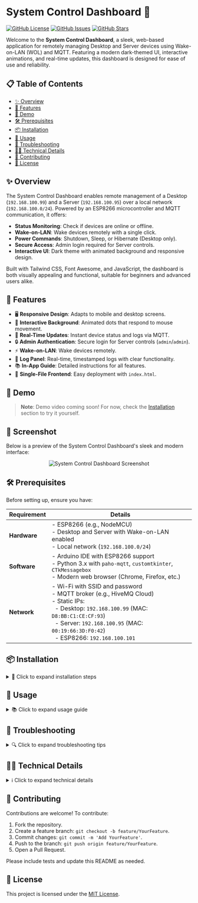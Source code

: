 # System Control Dashboard 🚀

[![GitHub License](https://img.shields.io/github/license/xai-org/grok)](https://github.com/xai-org/grok/blob/main/LICENSE) 
[![GitHub Issues](https://img.shields.io/github/issues-raw/xai-org/grok)](https://github.com/xai-org/grok/issues) 
[![GitHub Stars](https://img.shields.io/github/stars/xai-org/grok)](https://github.com/xai-org/grok/stargazers)

Welcome to the **System Control Dashboard**, a sleek, web-based application for remotely managing Desktop and Server devices using Wake-on-LAN (WOL) and MQTT. Featuring a modern dark-themed UI, interactive animations, and real-time updates, this dashboard is designed for ease of use and reliability.

<p align="center">
  <a src="https://codewizard-404.github.io/ESP-desktop-control-dashboard/" >
</p>

## 📋 Table of Contents

- [✨ Overview](#-overview)
- [🌟 Features](#-features)
- [🎥 Demo](#-demo)
- [🛠️ Prerequisites](#-prerequisites)
- [📦 Installation](#-installation)
- [📖 Usage](#-usage)
- [🐛 Troubleshooting](#-troubleshooting)
- [🧑‍💻 Technical Details](#-technical-details)
- [🤝 Contributing](#-contributing)
- [📜 License](#-license)

## ✨ Overview

The System Control Dashboard enables remote management of a Desktop (`192.168.100.99`) and a Server (`192.168.100.95`) over a local network (`192.168.100.0/24`). Powered by an ESP8266 microcontroller and MQTT communication, it offers:

- **Status Monitoring**: Check if devices are online or offline.
- **Wake-on-LAN**: Wake devices remotely with a single click.
- **Power Commands**: Shutdown, Sleep, or Hibernate (Desktop only).
- **Secure Access**: Admin login required for Server controls.
- **Interactive UI**: Dark theme with animated background and responsive design.

Built with Tailwind CSS, Font Awesome, and JavaScript, the dashboard is both visually appealing and functional, suitable for beginners and advanced users alike.

## 🌟 Features

- 🖥️ **Responsive Design**: Adapts to mobile and desktop screens.
- 🎨 **Interactive Background**: Animated dots that respond to mouse movement.
- 🔄 **Real-Time Updates**: Instant device status and logs via MQTT.
- 🔒 **Admin Authentication**: Secure login for Server controls (`admin`/`admin`).
- ⚡ **Wake-on-LAN**: Wake devices remotely.
- 📜 **Log Panel**: Real-time, timestamped logs with clear functionality.
- 📚 **In-App Guide**: Detailed instructions for all features.
- 🚀 **Single-File Frontend**: Easy deployment with `index.html`.

## 🎥 Demo

> **Note**: Demo video coming soon! For now, check the [Installation](#-installation) section to try it yourself.

## 📸 Screenshot

Below is a preview of the System Control Dashboard's sleek and modern interface:

<p align="center">
  <img src="https://raw.githubusercontent.com/CodeWizard-404/ESP-desktop-control-dashboard/refs/heads/main/Wep-page.png" alt="System Control Dashboard Screenshot">
</p>

## 🛠️ Prerequisites

Before setting up, ensure you have:

| Requirement | Details |
|-------------|---------|
| **Hardware** | - ESP8266 (e.g., NodeMCU)<br>- Desktop and Server with Wake-on-LAN enabled<br>- Local network (`192.168.100.0/24`) |
| **Software** | - Arduino IDE with ESP8266 support<br>- Python 3.x with `paho-mqtt`, `customtkinter`, `CTkMessagebox`<br>- Modern web browser (Chrome, Firefox, etc.) |
| **Network** | - Wi-Fi with SSID and password<br>- MQTT broker (e.g., HiveMQ Cloud)<br>- Static IPs:<br>&nbsp;&nbsp;- Desktop: `192.168.100.99` (MAC: `D8:BB:C1:CE:CF:93`)<br>&nbsp;&nbsp;- Server: `192.168.100.95` (MAC: `00:19:66:3D:F0:42`)<br>&nbsp;&nbsp;- ESP8266: `192.168.100.101` |

## 📦 Installation

<details>
<summary>🔧 Click to expand installation steps</summary>

1. **Clone the Repository**:
   ```bash
   git clone https://github.com/your-username/system-control-dashboard.git
   cd system-control-dashboard
   ```

2. **Set Up the ESP8266**:
   - Install [Arduino IDE](https://www.arduino.cc/en/software) and add [ESP8266 board support](https://github.com/esp8266/Arduino).
   - Install libraries: `ESP8266WiFi`, `PubSubClient`, `ESPping`.
   - Open `esp8266.ino` in Arduino IDE.
   - Update Wi-Fi credentials:
     ```cpp
     const char* ssid = "Your-WiFi-SSID";
     const char* password = "Your-WiFi-Password";
     ```
   - Update MQTT broker details (if using a custom broker):
     ```cpp
     const char* mqttServer = "your-mqtt-broker";
     const char* mqttUser = "your-mqtt-username";
     const char* mqttPassword = "your-mqtt-password";
     ```
   - Upload to ESP8266.

3. **Set Up the Desktop Client**:
   - Install Python 3.x and required libraries:
     ```bash
     pip install paho-mqtt customtkinter CTkMessagebox
     ```
   - Save the Python script as `desktop_client.py`.
   - Update MQTT broker details (if necessary):
     ```python
     MQTT_SERVER = "your-mqtt-broker"
     MQTT_USER = "your-mqtt-username"
     MQTT_PASS = "your-mqtt-password"
     ```
   - Run the script:
     ```bash
     python desktop_client.py
     ```

4. **Host the Dashboard**:
   - Place `index.html` in a web server directory (e.g., using `http-server`):
     ```bash
     npm install -g http-server
     http-server
     ```
   - Alternatively, open `index.html` in a browser (note: WebSocket may be restricted).
   - Access via `http://localhost:8080` or the server URL.

5. **Configure Devices**:
   - Enable Wake-on-LAN in BIOS/UEFI for Desktop and Server.
   - Set static IPs and MAC addresses as listed in [Prerequisites](#-prerequisites).
   - Ensure all devices are on the same network.

</details>

## 📖 Usage

<details>
<summary>📚 Click to expand usage guide</summary>

### Getting Started
1. Open the dashboard in a browser.
2. The **Desktop** section automatically checks the device's status.
3. Click the **Guide** button (❓) in the top-right to view the in-app guide.
4. To access **Server** controls, click "Server (Admin)" and log in with `admin`/`admin`.

### Managing the Desktop
Control your Desktop (`192.168.100.99`) with these actions:

- **Check Status**:
  - Click `Refresh` (🔄) to check if the Desktop is online/offline.
  - **Status Indicators**:
    - 🟢 **White Dot**: Online (`Shutdown`, `Sleep`, `Hibernate` buttons).
    - ⚪ **Gray Dot**: Offline (`Wake Up` button).
    - ⚪ **Waking Up...**: During wake-up attempts.
    - ⚪ **Offline (Timeout)**: Wake-up fails after 60 seconds.

- **Wake Up**:
  - Click `Wake Up` (⚡) to send a Wake-on-LAN signal.
  - Logs show: `Sent wake-up signal to Desktop. Waiting for it to come online...`.

- **Power Commands** (when online):
  - `Shutdown` (⏻): Powers off the Desktop.
  - `Sleep` (🛌): Low-power sleep mode.
  - `Hibernate` (❄): Saves state and powers off.
  - A 5-second auto-confirm popup appears on the Desktop.

### Managing the Server (Admin Access)
Control the Server (`192.168.100.95`) after logging in:

- **Accessing Controls**:
  - Click "Server (Admin)" to expand.
  - Enter `admin`/`admin` in the login modal.
  - Server controls appear after login.

- **Check Status**:
  - Click `Refresh` (🔄) to check Server status.
  - **Status Indicators**:
    - 🟢 **White Dot**: Online (`Shutdown`, `Sleep` buttons).
    - ⚪ **Gray Dot**: Offline (`Wake Up` button).
    - ⚪ **Waking Up...**: During wake-up attempts.
    - ⚪ **Offline (Timeout)**: Wake-up fails after 3 minutes.

- **Wake Up**:
  - Click `Wake Up` (⚡) to send a Wake-on-LAN signal (up to 3 minutes).
  - Logs show: `Server starting. 15 seconds before checking again.`.

- **Power Commands** (when online):
  - `Shutdown` (⏻): Powers off the Server.
  - `Sleep` (🛌): Low-power sleep mode.

### Using the Log Panel
The log panel (📜) displays real-time, timestamped logs:

- **Example Logs**:
  ```plaintext
  [06:28:03 PM] Desktop online. Reply 'off', 'sleep', or 'ht'
  [06:28:10 PM] Sent wake-up signal to Server. Waiting for it to come online...
  [06:28:25 PM] Timeout: Desktop did not come online in time.
  ```

- **Manage Logs**:
  - **Scroll**: View older logs (max height: 20rem).
  - **Clear**: Click `Clear` (🗑️) to reset (`Logs cleared.`).

</details>

## 🐛 Troubleshooting

<details>
<summary>🔍 Click to expand troubleshooting tips</summary>

- **Status Stuck on "Checking status..."**:
  - Refresh the page or click `Refresh` (🔄).
  - Ensure internet and MQTT broker (`wss://5239ffaebcbc49c6890527ee9c4b76e8.s1.eu.hivemq.cloud:8884/mqtt`) are accessible.
- **Wake-Up Fails with "Timeout"**:
  - Verify Wake-on-LAN is enabled in BIOS/UEFI.
  - Check network connectivity and ESP8266 power.
  - Confirm MAC/IP addresses in `esp8266.ino`.
- **Admin Login Fails**:
  - Use `admin`/`admin` (case-sensitive).
- **No Device Response**:
  - Check logs for `Disconnected from broker`.
  - Refresh the page to reconnect.
- **Buttons Disabled**:
  - For Server: Log in as admin.
  - For Desktop: Wait for status check to complete.
- **ESP8266 Issues**:
  - Use Serial Monitor (115200 baud) for errors.
  - Verify Wi-Fi/MQTT credentials.

</details>

## 🧑‍💻 Technical Details

<details>
<summary>ℹ️ Click to expand technical details</summary>

- **Frontend** (`index.html`):
  - Built with HTML, JavaScript, Tailwind CSS, and `mqtt.min.js`.
  - Features an interactive canvas with animated dots responding to mouse movement.
  - Uses Font Awesome for icons (e.g., `fa-desktop`, `fa-bolt`).
  - Responsive modals for admin login and guide.

- **ESP8266 Backend** (`esp8266.ino`):
  - Runs on ESP8266 with `ESP8266WiFi`, `PubSubClient`, `ESPping`.
  - Sends Wake-on-LAN UDP magic packets.
  - Supports proxy connections (e.g., SSH on port 2222).
  - Subscribes to MQTT topics: `status/desktop`, `status/server`, `wake/desktop`, `wake/server`.

- **Desktop Client** (`desktop_client.py`):
  - Python script using `paho-mqtt`, `customtkinter`, `CTkMessagebox`.
  - Listens on `desktop/commands` for `off`, `sleep`, `ht`.
  - Displays 5-second auto-confirm popups.
  - Executes system commands (`shutdown /s`, `rundll32.exe`, `shutdown /h`).

- **MQTT Setup**:
  - Broker: `wss://5239ffaebcbc49c6890527ee9c4b76e8.s1.eu.hivemq.cloud:8884/mqtt`
  - Credentials: `ESP_WOL`/`@PasswordMQTT404*`
  - Topics:
    - `status/desktop`, `status/server`: Status and commands.
    - `wake/desktop`, `wake/server`: Wake-on-LAN triggers.
    - `desktop/commands/reply`, `server/commands/reply`: Responses.

- **Timeouts**:
  - Desktop wake-up: 60 seconds.
  - Server wake-up: 3 minutes.
  - Proxy connection: 3 minutes.

</details>

## 🤝 Contributing

Contributions are welcome! To contribute:

1. Fork the repository.
2. Create a feature branch: `git checkout -b feature/YourFeature`.
3. Commit changes: `git commit -m 'Add YourFeature'`.
4. Push to the branch: `git push origin feature/YourFeature`.
5. Open a Pull Request.

Please include tests and update this README as needed.

## 📜 License

This project is licensed under the [MIT License](LICENSE).
